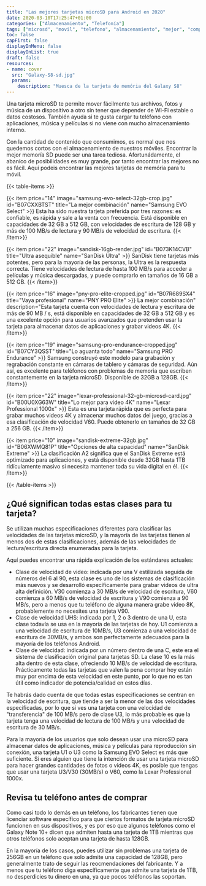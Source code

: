 ```yaml
---
title: "Las mejores tarjetas microSD para Android en 2020"
date: 2020-03-10T17:25:47+01:00
categories: ["Almacenamiento", "Telefonía"]
tags: ["microsd", "movil", "telefono", "almacenamiento", "mejor", "compra", "sandisk", "samsung"]
toc: false
capFirst: false
displayInMenu: false
displayInList: true
draft: false
resources:
- name: cover
  src: "Galaxy-S8-sd.jpg"
  params:
    description: "Muesca de la tarjeta de memória del Galaxy S8"
---
```


Una tarjeta microSD te permite mover fácilmente tus archivos, fotos y música de un dispositivo a otro sin tener que depender de Wi-Fi estable o datos costosos. También ayuda si te gusta cargar tu teléfono con aplicaciones, música y películas si no viene con mucho almacenamiento interno.

<!--more-->

Con la cantidad de contenido que consumimos, es normal que nos quedemos cortos con el almacenamiento de nuestros móviles. Encontrar la mejor memoría SD puede ser una tarea tediosa. Afortunádamente, el abaníco de posibilidades es muy grande, por tanto encontrar las mejores no es fácil. Aqui podeis encontrar las mejores tarjetas de memória para tu móvil.

{{< table-items >}}

{{< item price="14" image="samsung-evo-select-32gb-crop.jpg" id="B07CXXBTST" title="La mejor combinación" name="Samsung EVO Select" >}} Esta ha sido nuestra tarjeta preferida por tres razones: es confiable, es rápida y sale a la venta con frecuencia. Está disponible en capacidades de 32 GB a 512 GB, con velocidades de escritura de 128 GB y más de 100 MB/s de lectura y 90 MB/s de velocidad de escritura. {{< /item>}}

{{< item price="22" image="sandisk-16gb-render.jpg" id="B073K14CVB" title="Ultra asequible" name="SanDisk Ultra" >}} SanDisk tiene tarjetas más potentes, pero para la mayoría de las personas, la Ultra es la respuesta correcta. Tiene velocidades de lectura de hasta 100 MB/s para acceder a películas y música descargadas, y puede comprarlo en tamaños de 16 GB a 512 GB. {{< /item>}}

{{< item price="16" image="pny-pro-elite-cropped.jpg" id="B07R689SX4" title="Vaya profesional" name="PNY PRO Elite" >}} La mejor combinación" description="Esta tarjeta cuenta con velocidades de lectura y escritura de más de 90 MB / s, está disponible en capacidades de 32 GB a 512 GB y es una excelente opción para usuarios avanzados que pretenden usar la tarjeta para almacenar datos de aplicaciones y grabar videos 4K. {{< /item>}}

{{< item price="19" image="samsung-pro-endurance-cropped.jpg" id="B07CY3QSST" title="Lo aguanta todo" name="Samsung PRO Endurance" >}} Samsung construyó este modelo para grabación y regrabación constante en cámaras de tablero y cámaras de seguridad. Aún así, es excelente para teléfonos con problemas de memoria que escriben constantemente en la tarjeta microSD. Disponible de 32GB a 128GB. {{< /item>}}

{{< item price="22" image="lexar-professional-32-gb-microsd-card.jpg" id="B00U0XG63W" title="Lo mejor para video 4K" name="Lexar Professional 1000x" >}} Esta es una tarjeta rápida que es perfecta para grabar muchos videos 4K y almacenar muchos datos del juego, gracias a esa clasificación de velocidad V60. Puede obtenerlo en tamaños de 32 GB a 256 GB. {{< /item>}}

{{< item price="10" image="sandisk-extreme-32gb.jpg" id="B06XWMQ81P" title="Opciones de alta capacidad" name="SanDisk Extreme" >}} La clasificación A2 significa que el SanDisk Extreme está optimizado para aplicaciones, y está disponible desde 32GB hasta 1TB ridículamente masivo si necesita mantener toda su vida digital en él. {{< /item>}}

{{< /table-items >}}

## ¿Qué significan todas estas clases para tu tarjeta?

Se utilizan muchas especificaciones diferentes para clasificar las velocidades de las tarjetas microSD, y la mayoría de las tarjetas tienen al menos dos de estas clasificaciones, además de las velocidades de lectura/escritura directa enumeradas para la tarjeta.

Aquí puedes encontrar una rápida explicación de los estándares actuales:

* Clase de velocidad de video: indicada por una V estilizada seguida de números del 6 al 90, esta clase es uno de los sistemas de clasificación más nuevos y se desarrolló específicamente para grabar videos de ultra alta definición. V30 comienza a 30 MB/s de velocidad de escritura, V60 comienza a 60 MB/s de velocidad de escritura y V90 comienza a 90 MB/s, pero a menos que tu teléfono de alguna manera grabe video 8K, probablemente no necesites una tarjeta V90.
* Clase de velocidad UHS: indicada por 1, 2 o 3 dentro de una U, esta clase todavía se usa en la mayoría de las tarjetas de hoy. U1 comienza a una velocidad de escritura de 10MB/s, U3 comienza a una velocidad de escritura de 30MB/s, y ambos son perfectamente adecuados para la mayoría de los teléfonos Android.
* Clase de velocidad: indicada por un número dentro de una C, este era el sistema de clasificación original para tarjetas SD. La clase 10 es la más alta dentro de esta clase, ofreciendo 10 MB/s de velocidad de escritura. Prácticamente todas las tarjetas que valen la pena comprar hoy están muy por encima de esta velocidad en este punto, por lo que no es tan útil como indicador de potencia/calidad en estos días.

Te habrás dado cuenta de que todas estas especificaciones se centran en la velocidad de escritura, que tiende a ser la menor de las dos velocidades especificadas, por lo que si ves una tarjeta con una velocidad de "transferencia" de 100 MB/s pero de clase U3, lo más probable es que la tarjeta tenga una velocidad de lectura de 100 MB/s y una velocidad de escritura de 30 MB/s.

Para la mayoría de los usuarios que solo desean usar una microSD para almacenar datos de aplicaciones, música y películas para reproducción sin conexión,  una tarjeta U1 o U3 como la Samsung EVO Select es más que suficiente. Si eres alguien que tiene la intención de usar una tarjeta microSD para hacer grandes cantidades de fotos o videos 4K, es posible que tengas que usar una tarjeta U3/V30 (30MB/s) o V60, como la Lexar Professional 1000x.

## Revisa tu teléfono antes de comprar

Como casi todo lo demás en un teléfono, los fabricantes tienen que licenciar software específico para que ciertos formatos de tarjeta microSD funcionen en sus dispositivos, y es por eso que algunos teléfonos como el Galaxy Note 10+ dicen que admiten hasta una tarjeta de 1TB mientras que otros teléfonos solo aceptan una tarjeta de hasta 128GB.

En la mayoría de los casos, puedes utilizar sin problemas una tarjeta de 256GB en un teléfono que solo admite una capacidad de 128GB, pero generalmente trato de seguir las reocmendaciones del fabricante. Y a menos que tu teléfono diga específicamente que admite una tarjeta de 1TB, no desperdicies tu dinero en una, ya que pocos teléfonos las soportan.